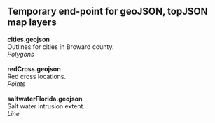 **Temporary end-point for geoJSON, topJSON map layers**
---
**cities.geojson**<br>
Outlines for cities in Broward county.<br>
*Polygons*<br>
<br>
**redCross.geojson**<br>
Red cross locations.<br>
*Points*<br>
<br>
**saltwaterFlorida.geojson**<br>
Salt water intrusion extent.<br>
*Line*<br>
<br>
